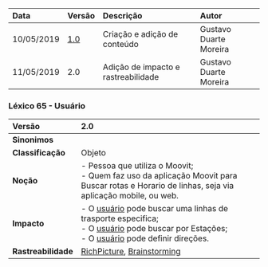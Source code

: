 |Data|Versão|Descrição|Autor|
|:---|:---|:---|:---|
|10/05/2019|[1.0](https://github.com/Andre-Eduardo/2019.1-Requisitos-Moovit/tree/master/lexicos/versao%201.0)|Criação e adição de conteúdo|Gustavo Duarte Moreira|
|11/05/2019|2.0|Adição de impacto e rastreabilidade|Gustavo Duarte Moreira|

### Léxico 65 - Usuário
|Versão|2.0
|:-|:-|
|**Sinonimos**| |
|**Classificação**| Objeto |
|**Noção**|- Pessoa que utiliza o Moovit;<br>- Quem faz uso da aplicação Moovit para Buscar rotas e Horario de linhas, seja via aplicação mobile, ou web. |
|**Impacto**|- O [usuário](https://github.com/Andre-Eduardo/2019.1-Requisitos-Moovit/wiki/L65-Usuário) pode buscar uma linhas de trasporte especifica;<br>- O [usuário](https://github.com/Andre-Eduardo/2019.1-Requisitos-Moovit/wiki/L65-Usuário) pode buscar por Estações;<br>- O [usuário](https://github.com/Andre-Eduardo/2019.1-Requisitos-Moovit/wiki/L65-Usuário) pode definir direções.|
|**Rastreabilidade**| [RichPicture](https://github.com/Andre-Eduardo/2019.1-Requisitos-Moovit/wiki/RichPicture-Versão-[1.2](https://github.com/Andre-Eduardo/2019.1-Requisitos-Moovit/tree/master/lexicos/versao%201.2)#rp012---usu%C3%A1rio-mobile-cadastrado-e-n%C3%A3o-cadastrado), [Brainstorming](https://github.com/Andre-Eduardo/2019.1-Requisitos-Moovit/wiki/Brainstorming)|

